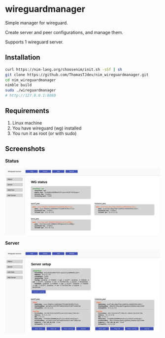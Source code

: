 # wireguardmanager

Simple manager for wireguard.

Create server and peer configurations, and manage them.

Supports 1 wireguard server.

## Installation

```bash
curl https://nim-lang.org/choosenim/init.sh -sSf | sh
git clone https://github.com/ThomasTJdev/nim_wireguardmanager.git
cd nim_wireguardmanager
nimble build
sudo ./wireguardmanager
# http://127.0.0.1:8080
```

## Requirements

1) Linux machine
2) You have wireguard (wg) installed
3) You run it as root (or with sudo)

## Screenshots

**Status**

![alt text](screenshots/status.png)

**Server**

![alt text](screenshots/server.png)